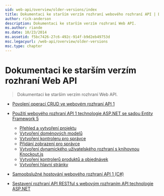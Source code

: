 ```yaml
---
uid: web-api/overview/older-versions/index
title: Dokumentaci ke starším verzím rozhraní webového rozhraní API | Dokumentace Microsoftu
author: rick-anderson
description: Dokumentaci ke starším verzím rozhraní Web API.
ms.author: riande
ms.date: 10/23/2014
ms.assetid: f5bc7426-27c6-492c-914f-b9d2eb49753d
msc.legacyurl: /web-api/overview/older-versions
msc.type: chapter
---
```

<a name="documentation-on-older-versions-of-web-api"></a>Dokumentaci ke starším verzím rozhraní Web API
====================
> Dokumentaci ke starším verzím rozhraní Web API.


- [Povolení operací CRUD ve webovém rozhraní API 1](creating-a-web-api-that-supports-crud-operations.md)
- [Použití webového rozhraní API 1 technologie ASP.NET se sadou Entity Framework 5](using-web-api-1-with-entity-framework-5/index.md)

    - [Přehled a vytvoření projektu](using-web-api-1-with-entity-framework-5/using-web-api-with-entity-framework-part-1.md)
    - [Vytvoření doménových modelů](using-web-api-1-with-entity-framework-5/using-web-api-with-entity-framework-part-2.md)
    - [Vytvoření kontroleru pro správce](using-web-api-1-with-entity-framework-5/using-web-api-with-entity-framework-part-3.md)
    - [Přidání zobrazení pro správce](using-web-api-1-with-entity-framework-5/using-web-api-with-entity-framework-part-4.md)
    - [Vytvoření dynamického uživatelského rozhraní s knihovnou Knockout.js](using-web-api-1-with-entity-framework-5/using-web-api-with-entity-framework-part-5.md)
    - [Vytvoření kontrolerů produktů a objednávek](using-web-api-1-with-entity-framework-5/using-web-api-with-entity-framework-part-6.md)
    - [Vytvoření hlavní stránky](using-web-api-1-with-entity-framework-5/using-web-api-with-entity-framework-part-7.md)
- [Samoobslužné hostování webového rozhraní API 1 (C#)](self-host-a-web-api.md)
- [Sestavení rozhraní API RESTful s webovým rozhraním API technologie ASP.NET](build-restful-apis-with-aspnet-web-api.md)
